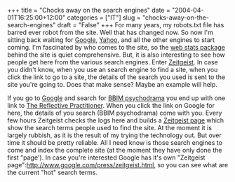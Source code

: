 +++
title = "Chocks away on the search engines"
date = "2004-04-01T16:25:00+12:00"
categories = ["IT"]
slug = "chocks-away-on-the-search-engines"
draft = "False"
+++
For many years, my robots.txt file has barred ever robot from the site.  Well
that has changed now. So now I'm sitting back waiting for
[Google](http://www.google.com), [Yahoo](http://www.yahoo.com), and all the
other engines to start coming.  I'm fascinated by who comes to the site, so the
[web stats package](http://awstats.sourceforge.net/) behind the site is quiet
comprehensive. But, it is also interesting to see how people get here from the
various search engines. Enter
[Zeitgeist](http://twiki.tensegrity.net/bin/view/Main/SearchReferralZeitgeist).
In case you didn't know, when you use an search engine to find a site, when you
click the link to go to a site, the details of the search you used is sent to
the site you're going to. Does that make sense? Maybe an example will help.

If you go to [Google](http://www.google.com) and search for [BBIM
psychodrama](http://www.google.com/search?q=BBIM+psychodrama) you end up with
one link to [The Reflective
Practitioner](http://www.thereflectivepractitioner.org).  When you click the
link on Google for here, the details of you search (BBIM psychodrama) come with
you. Every few hours Zeitgeist checks the logs here and builds a [Zeitgeist
page](http://www.thereflectivepractitioner.org/zietgeist.html) which show the
search terms people used to find the site. At the moment it is largely rubbish,
as it is the result of my trying the technology out. But over time it should be
pretty reliable.  All I need know is those search engines to come and index the
complete site (at the moment they have only done the first "page').  In case
you're interested Google has it's own "Zeitgeist
page":http://www.google.com/press/zeitgeist.html, so you can see what are the
current "hot" search terms.

